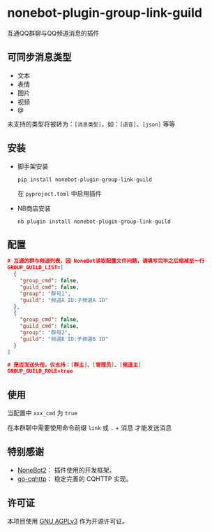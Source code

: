 # nonebot-plugin-group-link-guild

互通QQ群聊与QQ频道消息的插件

## 可同步消息类型

- 文本
- 表情
- 图片
- 视频
- @

未支持的类型将被转为：`[消息类型]`，如：`[语音]`、`[json]` 等等

## 安装

- 脚手架安装
    ```shell
    pip install nonebot-plugin-group-link-guild
    ```
  在 `pyproject.toml` 中启用插件


- NB商店安装
    ```shell
    nb plugin install nonebot-plugin-group-link-guild
    ```

## 配置

```json
# 互通的群与频道列表，因 NoneBot读取配置文件问题，请填写完毕之后缩减至一行
GROUP_GUILD_LIST=[
  {
    "group_cmd": false,
    "guild_cmd": false,
    "group": "群号1",
    "guild": "频道A ID:子频道A ID"
  },
  {
    "group_cmd": false,
    "guild_cmd": false,
    "group": "群号2",
    "guild": "频道B ID:子频道B ID"
  }
]

# 是否发送头衔，仅支持：[群主]、[管理员]、[频道主]
GROUP_GUILD_ROLE=true
```

## 使用

当配置中 `xxx_cmd` 为 `true`

在本群聊中需要使用命令前缀 `link` 或 `.` + 消息 才能发送消息

## 特别感谢

- [NoneBot2](https://github.com/nonebot/nonebot2)： 插件使用的开发框架。
- [go-cqhttp](https://github.com/Mrs4s/go-cqhttp)： 稳定完善的 CQHTTP 实现。

## 许可证

本项目使用 [GNU AGPLv3](https://choosealicense.com/licenses/agpl-3.0/) 作为开源许可证。
